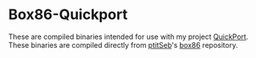 # Box86-Quickport
These are compiled binaries intended for use with my project [QuickPort](https://github.com/robotman40/QuickPort). These binaries are compiled directly from [ptitSeb](https://github.com/ptitSeb)'s [box86](https://github.com/ptitSeb/box86) repository.
